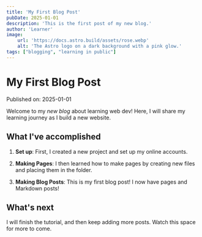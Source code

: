 ```yaml
---
title: 'My First Blog Post'
pubDate: 2025-01-01
description: 'This is the first post of my new blog.'
author: 'Learner'
image:
    url: 'https://docs.astro.build/assets/rose.webp'
    alt: 'The Astro logo on a dark background with a pink glow.'
tags: ["blogging", "learning in public"]
---
```

# My First Blog Post

Published on: 2025-01-01

Welcome to my _new blog_ about learning web dev! Here, I will share my learning journey as I build a new website.

## What I've accomplished

1. **Set up**: First, I created a new project and set up my online accounts.

2. **Making Pages**: I then learned how to make pages by creating new files and placing them in the folder.

3. **Making Blog Posts**: This is my first blog post! I now have pages and Markdown posts!

## What's next

I will finish the tutorial, and then keep adding more posts. Watch this space for more to come.